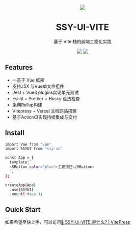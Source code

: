 <p align="center">
<div style="width:150px;margin:auto;">
<div align="center">
  <img src="https://img1.baidu.com/it/u=1287072252,2237298563&fm=253&fmt=auto&app=120&f=JPEG">
</div>
</div>
</p>
<h1 align="center">SSY-UI-VITE</h1>
<p align="center">
  基于 Vite 栈的前端工程化实践
</p>

<p align="center">
  <img src="https://img.shields.io/github/license/WinterBreeze052/ssy-ui-vite?color=red">
<a href="https://codecov.io/github/YY3066/ssy-ui-vite" >
 <img src="https://codecov.io/github/YY3066/ssy-ui-vite/graph/badge.svg?token=O1EVCZEWCM"/>
 </a>
</p>

## Features

- 一基于 Vue 框架
- 支持JSX 与Vue单文件组件
- Jest + Vue3 plugins实现单元测试
- Eslint + Prettier + Husky 语法检查
- 采用Rollup构建
- Vitepress + Vercel 文档网站搭建
- 基于ActionCI实现持续集成与交付

## Install

```bash
import Vue from "vue"
import SSYUI from "ssy-ui"

const App = {
  template:`
  <SButton color="blue">主要按钮</SButton>
  `,
};

createApp(App)
  .use(SSYUI)
  .mount('#app');
```

## Quick Start

如果希望尽快上手，可以访问[🔨 SSY-UI-VITE 是什么? | VitePress](https://ssy-ui-vite-five.vercel.app/)
